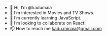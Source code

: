 - 👋 Hi, I’m @kadumaia
- 👀 I’m interested in Movies and TV Shows.
- 🌱 I’m currently learning JavaScript.
- 💞️ I’m looking to collaborate on React!
- 📫 How to reach me kadu.mmaia@gmail.com

<!---
kadumaia/kadumaia is a ✨ special ✨ repository because its `README.md` (this file) appears on your GitHub profile.
You can click the Preview link to take a look at your changes.
--->

